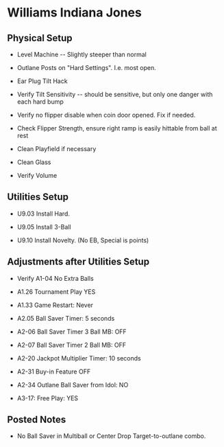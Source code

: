 # Williams Indiana Jones

## Physical Setup

-   Level Machine -- Slightly steeper than normal

-   Outlane Posts on "Hard Settings". I.e. most open.

-   Ear Plug Tilt Hack

-   Verify Tilt Sensitivity -- should be sensitive, but only one danger with each hard bump

-   Verify no flipper disable when coin door opened. Fix if needed.

-   Check Flipper Strength, ensure right ramp is easily hittable from ball at rest

-   Clean Playfield if necessary

-   Clean Glass

-   Verify Volume

## Utilities Setup

-   U9.03 Install Hard.

-   U9.05 Install 3-Ball

-   U9.10 Install Novelty. (No EB, Special is points)

## Adjustments after Utilities Setup

-   Verify A1-04 No Extra Balls

-   A1.26 Tournament Play YES

-   A1.33 Game Restart: Never

-   A2.05 Ball Saver Timer: 5 seconds

-   A2-06 Ball Saver Timer 3 Ball MB: OFF

-   A2-07 Ball Saver Timer 2 Ball MB: OFF

-   A2-20 Jackpot Multiplier Timer: 10 seconds

-   A2-31 Buy-in Feature OFF

-   A2-34 Outlane Ball Saver from Idol: NO

-   A3-17: Free Play: YES

## Posted Notes

-   No Ball Saver in Multiball or Center Drop Target-to-outlane combo.
